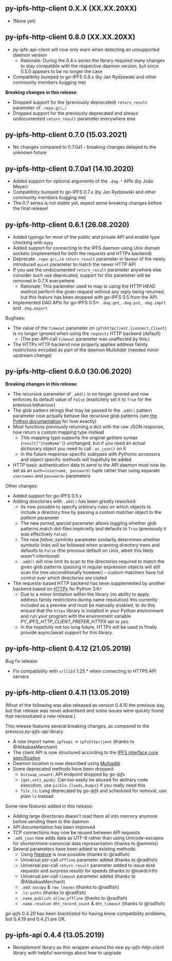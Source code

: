 py-ipfs-http-client 0.X.X (XX.XX.20XX)
--------------------------------------

 * (None yet)

py-ipfs-http-client 0.8.0 (XX.XX.20XX)
--------------------------------------

 * py-ipfs-api-client will now only warn when detecting an unsupported daemon version
   * Rationale: During the 0.4.x series the library required many changes to stay compatible
     with the respective daemon version, but since 0.5.0 appears to be no longer the case
 * Compatiblity bumped to go-IPFS 0.8.x (by Jan Rydzewski and other community members bugging me)

**Breaking changes in this release**:

 * Dropped support for the (previously deprecated) `return_result` parameter of `.repo.gc(…)`
 * Dropped support for the previously deprecated and always undocumented `return_result` parameter everywhere else

py-ipfs-http-client 0.7.0 (15.03.2021)
--------------------------------------

 * No changes compared to 0.7.0a1 – breaking changes delayed to the unknown future


py-ipfs-http-client 0.7.0a1 (14.10.2020)
--------------------------------------

 * Added support for optional arguments of the `.dag.*` APIs (by João Meyer)
 * Compatiblity bumped to go-IPFS 0.7.x (by Jan Rydzewski and other community members bugging me)
 * The 0.7 series is not stable yet, expect some breaking changes before the final release!


py-ipfs-http-client 0.6.1 (26.08.2020)
--------------------------------------

 * Added typings for most of the public and private API and enable type checking with `mypy`
 * Added support for connecting to the IPFS daemon using Unix domain sockets (implemented for both the requests and HTTPx backend)
 * Deprecate `.repo.gc(…)`s `return_result` parameter in favour of the newly introduced `quiet` parameter to match the newer HTTP API
 * If you use the undocumented `return_result` parameter anywhere else consider such use deprecated, support for this parameter will be removed in 0.7.X everywhere
    * Rationale: This parameter used to map to using the HTTP HEAD method perform the given request without any reply being returned, but this feature has been dropped with go-IPFS 0.5 from the API.
 * Implemented DAG APIs for go-IPFS 0.5+: `.dag.get`, `.dag.put`, `.dag.imprt` and `.dag.export`

Bugfixes:

 * The value of the `timeout` parameter on `ipfshttpclient.{connect,Client}` is no longer ignored when using the `requests` HTTP backend (default)
    * (The per-API-call `timeout` parameter was unaffected by this.)
 * The HTTPx HTTP backend now properly applies address family restrictions encoded as part of the daemon MultiAddr (needed minor upstream change)

py-ipfs-http-client 0.6.0 (30.06.2020)
--------------------------------------

**Breaking changes in this release**:

 * The *recursive* parameter of `.add()` is no longer ignored and now enforces its default value of `False` (explicitely set it to `True` for the previous behaviour)
 * The glob pattern strings that may be passed to the `.add()` pattern parameter now actually behave like recursive glob patterns (see [the Python documentation](https://docs.python.org/3/library/glob.html) for how exactly)
 * Most functions previously returning a dict with the raw JSON response, now return a custom mapping type instead
    * This mapping type supports the original getitem syntax (`result["ItemName"]`) unchanged, but if you need an actual dictionary object you need to call `.as_json()` on it
    * In the future response-specific subtypes with Pythonic accessors and object specific methods will hopefully be added
 * HTTP basic authentication data to send to the API daemon must now be set as an `auth=(username, password)` tuple rather than using separate `username=` and `password=` parameters

Other changes:

 * Added support for go-IPFS 0.5.x
 * Adding directories with `.add()` has been greatly reworked:
    * Its now possible to specify arbitrary rules on which objects to include a directory tree by passing a custom matcher object to the *pattern* parameter
    * The new *period_special* parameter allows toggling whether glob patterns match dot-files implicietly and defaults to `True` (previously it was effectively `False`)
    * The new *follow_symlinks* parameter similarily determines whether symbolic links will be followed when scanning directory trees and defaults to `False` (the previous default on Unix, albeit this likely wasn't intentional)
    * `.add()` will now limit its scan to the directories required to match the given glob patterns (passing in regular expression objects will still scan the tree unconditionally however) – custom matchers have full control over which directories are visited
 * The requests-based HTTP backend has been supplemented by another backend based on [HTTPx](https://www.python-httpx.org/) for Python 3.6+
    * Due to a minor limitation within the library (no ability to apply address family restrictions during name resolution) this currently included as a preview and must be manually enabled, to do this ensure that the `httpx` library is installed in your Python environment and run your program with the environment variable *PY_IPFS_HTTP_CLIENT_PREFER_HTTPX* set to *yes*.
    * In the hopefully not too long future, HTTPx will be used to finally provide async/await support for this library.

py-ipfs-http-client 0.4.12 (21.05.2019)
---------------------------------------

Bug fix release:

 * Fix compatibility with `urllib3` 1.25.* when connecting to HTTPS API servers

py-ipfs-http-client 0.4.11 (13.05.2019)
---------------------------------------

(Most of the following was also released as version 0.4.10 the previous day, but that release was never advertised and some issues were quickly found that necessitated a new release.)

This release features several breaking changes, as compared to the previous *py-ipfs-api* library

 * A new import name: `ipfsapi` → `ipfshttpclient` (thanks to @AlibabasMerchant)
 * The client API is now structured according to the [IPFS interface core specification](https://github.com/ipfs/interface-ipfs-core/tree/master/SPEC)
 * Deamon location is now described using [Multiaddr](https://github.com/multiformats/multiaddr)
 * Some deprecated methods have been dropped:
    * `bitswap_unwant`: API endpoint dropped by *go-ipfs*
    * `{get,set}_pyobj`: Can too easily be abused for abitrary code execution, use `pickle.{loads,dumps}` if you really need this
    * `file_ls`: Long deprecated by *go-ipfs* and scheduled for removal, use plain `ls` instead

Some new features added in this release:

 * Adding large directories doesn't read them all into memory anymore before sending them to the daemon
 * API documentation has been improved
 * TCP connections may now be reused between API requests
 * `.add_json` now adds data as UTF-8 rather than using Unicode-escapes for shorter/more-canoncial data representation (thanks to @emmnx)
 * Several parameters have been added to existing methods:
    * Using [filestore](https://github.com/ipfs-filestore/go-ipfs/tree/master/filestore) is now possible (thanks to @radfish)
    * Universal per-call `offline` parameter added (thanks to @radfish)
    * Universal per-call `return_result` parameter added to issue `HEAD` requests and surpress results for speeds (thanks to @loardcirth)
    * Universal per-call `timeout` parameter added (thanks to @AlibabasMerchant)
    * `.add`: `nocopy` & `raw_leaves` (thanks to @radfish)
    * `.ls`: `paths` (thanks to @radfish)
    * `.name.publish`: `allow_offline` (thanks to @radfish)
    * `.name.resolve`: `dht_record_count` & `dht_timeout` (thanks to @radfish)

*go-ipfs* 0.4.20 has been blacklisted for having know compatibility problems, but 0.4.19 and 0.4.21 are OK.

py-ipfs-api 0.4.4 (13.05.2019)
------------------------------

 * Reimplement library as thin wrapper around the new *py-ipfs-http-client* library with helpful warnings about how to upgrade
